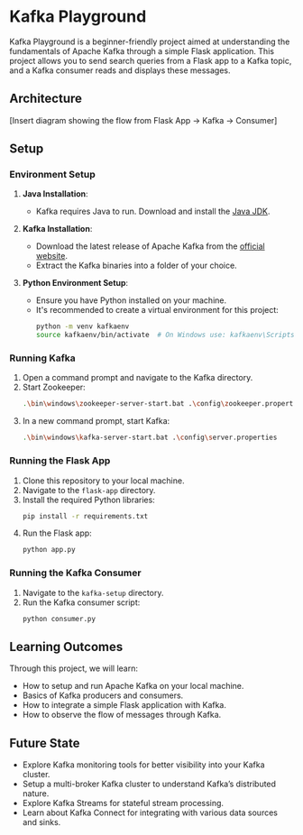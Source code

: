 # Kafka Playground

Kafka Playground is a beginner-friendly project aimed at understanding the fundamentals of Apache Kafka through a simple Flask application. This project allows you to send search queries from a Flask app to a Kafka topic, and a Kafka consumer reads and displays these messages.

## Architecture

[Insert diagram showing the flow from Flask App -> Kafka -> Consumer]

## Setup

### Environment Setup

1. **Java Installation**:
    - Kafka requires Java to run. Download and install the [Java JDK](https://www.oracle.com/java/technologies/javase-jdk15-downloads.html).

2. **Kafka Installation**:
    - Download the latest release of Apache Kafka from the [official website](https://kafka.apache.org/downloads).
    - Extract the Kafka binaries into a folder of your choice.

3. **Python Environment Setup**:
    - Ensure you have Python installed on your machine.
    - It's recommended to create a virtual environment for this project:
        ```bash
        python -m venv kafkaenv
        source kafkaenv/bin/activate  # On Windows use: kafkaenv\Scripts\activate
        ```

### Running Kafka

1. Open a command prompt and navigate to the Kafka directory.
2. Start Zookeeper:
    ```bash
    .\bin\windows\zookeeper-server-start.bat .\config\zookeeper.properties
    ```
3. In a new command prompt, start Kafka:
    ```bash
    .\bin\windows\kafka-server-start.bat .\config\server.properties
    ```

### Running the Flask App

1. Clone this repository to your local machine.
2. Navigate to the `flask-app` directory.
3. Install the required Python libraries:
    ```bash
    pip install -r requirements.txt
    ```
4. Run the Flask app:
    ```bash
    python app.py
    ```

### Running the Kafka Consumer

1. Navigate to the `kafka-setup` directory.
2. Run the Kafka consumer script:
    ```bash
    python consumer.py
    ```

## Learning Outcomes

Through this project, we will learn:

- How to setup and run Apache Kafka on your local machine.
- Basics of Kafka producers and consumers.
- How to integrate a simple Flask application with Kafka.
- How to observe the flow of messages through Kafka.

## Future State

- Explore Kafka monitoring tools for better visibility into your Kafka cluster.
- Setup a multi-broker Kafka cluster to understand Kafka’s distributed nature.
- Explore Kafka Streams for stateful stream processing.
- Learn about Kafka Connect for integrating with various data sources and sinks.
